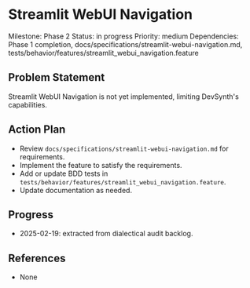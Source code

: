 # Streamlit WebUI Navigation
Milestone: Phase 2
Status: in progress
Priority: medium
Dependencies: Phase 1 completion, docs/specifications/streamlit-webui-navigation.md, tests/behavior/features/streamlit_webui_navigation.feature

## Problem Statement
Streamlit WebUI Navigation is not yet implemented, limiting DevSynth's capabilities.


## Action Plan
- Review `docs/specifications/streamlit-webui-navigation.md` for requirements.
- Implement the feature to satisfy the requirements.
- Add or update BDD tests in `tests/behavior/features/streamlit_webui_navigation.feature`.
- Update documentation as needed.

## Progress
- 2025-02-19: extracted from dialectical audit backlog.

## References
- None
